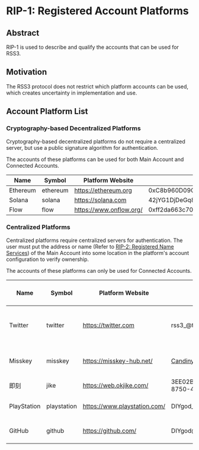 # RIP-1: Registered Account Platforms

## Abstract

RIP-1 is used to describe and qualify the accounts that can be used for RSS3.

## Motivation

The RSS3 protocol does not restrict which platform accounts can be used, which creates uncertainty in implementation and use.

## Account Platform List

### Cryptography-based Decentralized Platforms

Cryptography-based decentralized platforms do not require a centralized server, but use a public signature algorithm for authentication.

The accounts of these platforms can be used for both Main Account and Connected Accounts.

| Name | Symbol | Platform Website | Example | Address and Signature Algorithms |
| -- | -- | -- | -- | -- |
| Ethereum | ethereum | <https://ethereum.org> | 0xC8b960D09C0078c18Dcbe7eB9AB9d816BcCa8944@ethereum | <https://ethereum.org/en/developers/docs/accounts/> |
| Solana | solana | <https://solana.com> | 42jYG1DjDeGq8VgKtah1yR45MXU1uxThFxXukb6QBKMY@solana | <https://docs.solana.com/terminology#account> |
| Flow | flow | <https://www.onflow.org/> | 0xff2da663c7033313@flow | <https://docs.onflow.org/> |

### Centralized Platforms

Centralized platforms require centralized servers for authentication. The user must put the address or name (Refer to [RIP-2: Registered Name Services](./RIPs/RIP-2.md)) of the Main Account into some location in the platform's account configuration to verify ownership.

The accounts of these platforms can only be used for Connected Accounts.

| Name | Symbol | Platform Website | Example | Address or Name Location |
| -- | -- | -- | -- | -- |
| Twitter | twitter | <https://twitter.com> | rss3_@twitter | Username, Name, Bio, Website, Pinned tweet |
| Misskey | misskey | <https://misskey-hub.net/> | Candinya@nya.one@misskey | Name, Bio, Labels, Pinned notes |
| 即刻 | jike | <https://web.okjike.com/> | 3EE02BC9-C5B3-4209-8750-4ED1EE0F67BB@jike | 昵称, 签名 |
| PlayStation | playstation | <https://www.playstation.com/> | DIYgod_@playstation | Online ID, Name, About |
| GitHub | github | <https://github.com/> | DIYgod@github | Name, Bio, Company, Website |
